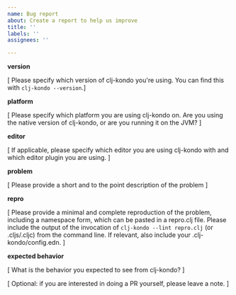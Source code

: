 ```yaml
---
name: Bug report
about: Create a report to help us improve
title: ''
labels: ''
assignees: ''

---
```


**version**

[ Please specify which version of clj-kondo you're using. You can find this with `clj-kondo --version`.]

**platform**

[ Please specify which platform you are using clj-kondo on. Are you using the native version of clj-kondo, or are you running it on the JVM? ]

**editor**

[ If applicable, please specify which editor you are using clj-kondo with and which editor plugin you are using. ]

**problem**

[ Please provide a short and to the point description of the problem ]

**repro**

[ Please provide a minimal and complete reproduction of the problem, including a namespace form, which can be pasted in a repro.clj file. Please include the output of the invocation of `clj-kondo --lint repro.clj` (or .cljs/.cljc) from the command line. If relevant, also include your .clj-kondo/config.edn. ]

**expected behavior**

[ What is the behavior you expected to see from clj-kondo? ]


[ Optional: if you are interested in doing a PR yourself, please leave a note. ]

